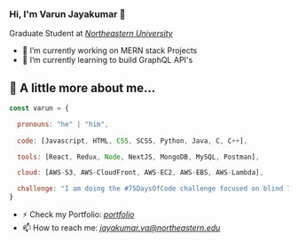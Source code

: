 ### Hi, I'm Varun Jayakumar 👋

Graduate Student at <i><a href="https://www.linkedin.com/school/northeastern-university/">Northeastern University<a></i>

- 🔭 I’m currently working on MERN stack Projects
- 🌱 I’m currently learning to build GraphQL API's

## 🚀 A little more about me... 
```javascript
const varun = {

  pronouns: "he" | "him",
  
  code: [Javascript, HTML, CSS, SCSS, Python, Java, C, C++],

  tools: [React, Redux, Node, NextJS, MongoDB, MySQL, Postman],

  cloud: [AWS-S3, AWS-CloudFront, AWS-EC2, AWS-EBS, AWS-Lambda],

  challenge: "I am doing the #75DaysOfCode challenge focused on blind 75 from LeetCode"
}
```

- ⚡ Check my Portfolio: <a href="https://varun-jayakumar-portfolio.netlify.app/"><i>portfolio</i></a>
- 📫 How to reach me: <a href="mailto:jayakumar.va@northeastern.edu?"><i>jayakumar.va@northeastern.edu<i></a>





<!--
**varun-jayakumar/varun-jayakumar** is a ✨ _special_ ✨ repository because its `README.md` (this file) appears on your GitHub profile.

Here are some ideas to get you started:

- 🔭 I’m currently working on MERN stack Projects
- 🌱 I’m currently learning ...
- 👯 I’m looking to collaborate on ...
- 🤔 I’m looking for help with ...
- 💬 Ask me about ...
- 📫 How to reach me: ...
- 😄 Pronouns: ...
- ⚡ Fun fact: ...
-->
